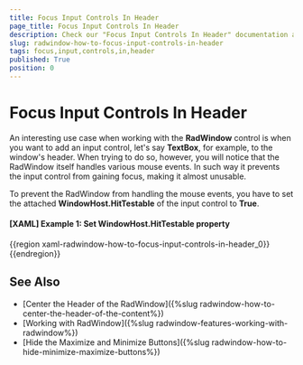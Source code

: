 ```yaml
---
title: Focus Input Controls In Header
page_title: Focus Input Controls In Header
description: Check our "Focus Input Controls In Header" documentation article for the RadWindow WPF control.
slug: radwindow-how-to-focus-input-controls-in-header
tags: focus,input,controls,in,header
published: True
position: 0
---
```


# Focus Input Controls In Header

An interesting use case when working with the **RadWindow** control is when you want to add an input control, let's say **TextBox**, for example, to the window's header. When trying to do so, however, you will notice that the RadWindow itself handles various mouse events. In such way it prevents the input control from gaining focus, making it almost unusable.

To prevent the RadWindow from handling the mouse events, you have to set the attached **WindowHost.HitTestable** of the input control to **True**.

#### __[XAML] Example 1: Set WindowHost.HitTestable property__

{{region xaml-radwindow-how-to-focus-input-controls-in-header_0}}
	<TextBox Text="{Binding SearchText}" telerik:WindowHost.HitTestable="True" />
{{endregion}}

## See Also

 * [Center the Header of the RadWindow]({%slug radwindow-how-to-center-the-header-of-the-content%})
 * [Working with RadWindow]({%slug radwindow-features-working-with-radwindow%})
 * [Hide the Maximize and Minimize Buttons]({%slug radwindow-how-to-hide-minimize-maximize-buttons%})
